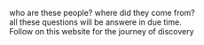 <!DOCTYPE html>
<html>
  <head>
  <title><h1>The Ancient Indo-European Peoples</h1></title>
  <p> who are these people? where did they come from? 
  <br>all these questions will be answere in due time. <br> Follow on this website for the journey of discovery </p>
</html>
  
